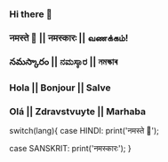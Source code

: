 ### Hi there 👋
### नमस्ते 🙏 || नमस्कारः || வணக்கம்!
### నమస్కారం || ನಮಸ್ಕಾರ || নমস্কাৰ   
### Hola || Bonjour || Salve
### Olá || Zdravstvuyte || Marhaba

switch(lang){
  case HINDI: 
   print('नमस्ते 🙏');
  
  case SANSKRIT:
   print('नमस्कारः');
}



<!--
**ayushwing/ayushwing** is a ✨ _special_ ✨ repository because its `README.md` (this file) appears on your GitHub profile.

Here are some ideas to get you started:

- 🔭 I’m currently working on ...
- 🌱 I’m currently learning ...
- 👯 I’m looking to collaborate on ...
- 🤔 I’m looking for help with ...
- 💬 Ask me about ...
- 📫 How to reach me: ...
- 😄 Pronouns: ...
- ⚡ Fun fact: ...
-->
